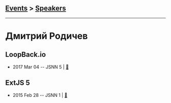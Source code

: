 ## [Events](../README.md) > [Speakers](../speakers.md)
---

# Дмитрий Родичев

## LoopBack.io
- 2017 Mar 04 -- JSNN 5  | [:notebook:](https://noroot.github.io/slides/loopback.io/)  
## ExtJS 5
- 2015 Feb 28 -- JSNN 1  | [:notebook:](http://noroot.github.io/slides/extjs/)  
